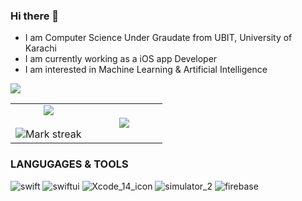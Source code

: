 ### Hi there 👋

- I am Computer Science Under Graudate from UBIT, University of Karachi
- I am currently working as a iOS app Developer
- I am interested in Machine Learning & Artificial Intelligence

<img src="https://user-images.githubusercontent.com/73097560/115834477-dbab4500-a447-11eb-908a-139a6edaec5c.gif">

<!--- stats & Trophy (start) -->
<p align="center">
  <!--- stats (start) -->
<table align="center">
<tr border="none">
<td width="50%" align="center">
  
  <img  align="center"  src="https://github-readme-stats.vercel.app/api?username=hamzahashmi556&theme=dark&show_icons=true&count_private=true" />
  <br></br>
  <img  title="🔥 Get streak stats for your profile at git.io/streak-stats" alt="Mark streak" src="https://github-readme-streak-stats.herokuapp.com/?user=hamzahashmi556&theme=dark&hide_border=false" /> 
</td>

<td width="50%" align="center">

  <img  align="center"  src="https://github-readme-stats.anuraghazra1.vercel.app/api/top-langs/?username=hamzahashmi556&theme=dark&hide_border=false&no-bg=true&no-frame=true&langs_count=10"/>
  
  </td>
</tr>
</table>
<!--- stats (end) -->


</p>        
<!--- stats (end) -->

### LANGUGAGES & TOOLS

![swift](https://github.com/hamzahashmi556/hamzahashmi556/assets/68464273/9ee6d55f-d05b-4198-8470-7c8861711561)
![swiftui](https://github.com/hamzahashmi556/hamzahashmi556/assets/68464273/8821bfa2-34d7-404a-b523-2198acd2cc55)
![Xcode_14_icon](https://github.com/hamzahashmi556/hamzahashmi556/assets/68464273/262c3bf1-f826-4675-a4b0-f01f86822d47)
![simulator_2](https://github.com/hamzahashmi556/hamzahashmi556/assets/68464273/2bf490a8-f1b1-4462-a492-0a787ae861d5)
![firebase](https://github.com/hamzahashmi556/hamzahashmi556/assets/68464273/7bed2d0b-abe2-45c3-8251-c1aa5b18cfe9)



<!--
**hamzahashmi556/hamzahashmi556** is a ✨ _special_ ✨ repository because its `README.md` (this file) appears on your GitHub profile.

Here are some ideas to get you started:

- 🔭 I’m currently working on ...
- 🌱 I’m currently learning ...
- 👯 I’m looking to collaborate on ...
- 🤔 I’m looking for help with ...
- 💬 Ask me about ...
- 📫 How to reach me: ...
- 😄 Pronouns: ...
- ⚡ Fun fact: ...
-->
